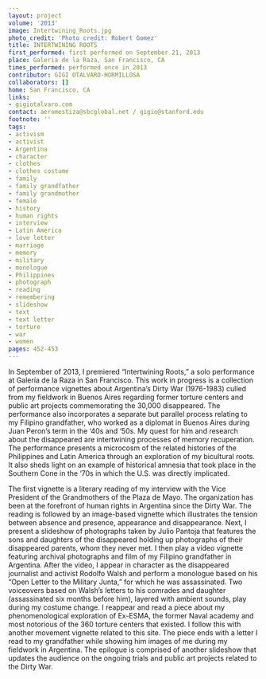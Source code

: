 ```yaml
---
layout: project
volume: '2013'
image: Intertwining_Roots.jpg
photo_credit: 'Photo credit: Robert Gomez'
title: INTERTWINING ROOTS
first_performed: first performed on September 21, 2013
place: Galeria de la Raza, San Francisco, CA
times_performed: performed once in 2013
contributor: GIGI OTALVARO-HORMILLOSA
collaborators: []
home: San Francisco, CA
links:
- gigiotalvaro.com
contact: aeromestiza@sbcglobal.net / gigio@stanford.edu
footnote: ''
tags:
- activism
- activist
- Argentina
- character
- clothes
- clothes costume
- family
- family grandfather
- family grandmother
- female
- history
- human rights
- interview
- Latin America
- love letter
- marriage
- memory
- military
- monologue
- Philippines
- photograph
- reading
- remembering
- slideshow
- text
- text letter
- torture
- war
- women
pages: 452-453
---
```


In September of 2013, I premiered “Intertwining Roots,” a solo performance at Galería de la Raza in San Francisco. This work in progress is a collection of performance vignettes about Argentina’s Dirty War (1976-1983) culled from my fieldwork in Buenos Aires regarding former torture centers and public art projects commemorating the 30,000 disappeared. The performance also incorporates a separate but parallel process relating to my Filipino grandfather, who worked as a diplomat in Buenos Aires during Juan Peron’s term in the ‘40s and ‘50s. My quest for him and research about the disappeared are intertwining processes of memory recuperation. The performance presents a microcosm of the related histories of the Philippines and Latin America through an exploration of my bicultural roots. It also sheds light on an example of historical amnesia that took place in the Southern Cone in the ‘70s in which the U.S. was directly implicated.

The first vignette is a literary reading of my interview with the Vice President of the Grandmothers of the Plaza de Mayo. The organization has been at the forefront of human rights in Argentina since the Dirty War. The reading is followed by an image-based vignette which illustrates the tension between absence and presence, appearance and disappearance. Next, I present a slideshow of photographs taken by Julio Pantoja that features the sons and daughters of the disappeared holding up photographs of their disappeared parents, whom they never met. I then play a video vignette featuring archival photographs and film of my Filipino grandfather in Argentina. After the video, I appear in character as the disappeared journalist and activist Rodolfo Walsh and perform a monologue based on his “Open Letter to the Military Junta,” for which he was assassinated. Two voiceovers based on Walsh’s letters to his comrades and daughter (assassinated six months before him), layered with ambient sounds, play during my costume change. I reappear and read a piece about my phenomenological exploration of Ex-ESMA, the former Naval academy and most notorious of the 360 torture centers that existed. I follow this with another movement vignette related to this site. The piece ends with a letter I read to my grandfather while showing him images of me during my fieldwork in Argentina. The epilogue is comprised of another slideshow that updates the audience on the ongoing trials and public art projects related to the Dirty War.
